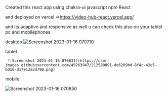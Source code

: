 Created this react app 
    using chakra-ui
    javascript
    npm
    React
    
 and deployed on vercel =>https://video-hub-react.vercel.app/
 
 and its adaptive and responsive as well u can check this also on your tablet pc and mobilephones
 
 desktop
 ![Screenshot 2023-01-16 070710](https://user-images.githubusercontent.com/49263947/212580774-ceb69b9b-e372-419f-b7a6-e2a4cc69ef86.png)

tablet

     ![Screenshot 2023-01-16 070831](https://user-images.githubusercontent.com/49263947/212580891-de6209bd-8f4c-42e5-bd10-d17913a2d799.png)
     
 mobile
 
 
![Screenshot 2023-01-16 070850](https://user-images.githubusercontent.com/49263947/212580923-47639875-5ed6-45e9-8ba9-f6192b4eeb1e.png)
